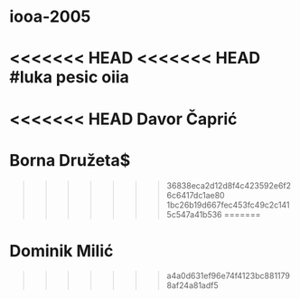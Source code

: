 # iooa-2005
<<<<<<< HEAD
<<<<<<< HEAD
#luka pesic oiia
=======
<<<<<<< HEAD
Davor Čaprić
=======
# Borna Družeta$
>>>>>>> 36838eca2d12d8f4c423592e6f26c6417dc1ae80
>>>>>>> 1bc26b19d667fec453fc49c2c1415c547a41b536
=======
# Dominik Milić
>>>>>>> a4a0d631ef96e74f4123bc8811798af24a81adf5
